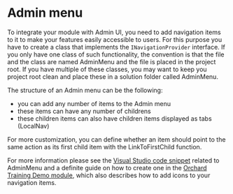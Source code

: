 # Admin menu

To integrate your module with Admin UI, you need to add navigation items to it to make your features easily accessible to users. For this purpose you have to create a class that implements the `INavigationProvider` interface. If you only have one class of such functionality, the convention is that the file and the class are named AdminMenu and the file is placed in the project root. If you have multiple of these classes, you may want to keep you project root clean and place these in a solution folder called AdminMenu.

The structure of an Admin menu can be the following:

- you can add any number of items to the Admin menu
- these items can have any number of childrens
- these children items can also have children items displayed as tabs (LocalNav)

For more customization, you can define whether an item should point to the same action as its first child item with the LinkToFirstChild function.

For more information please see the [Visual Studio code snippet](../Utilities/VisualStudioSnippets/Index.md) related to AdminMenu and a definite guide on how to create one in the [Orchard Training Demo module](https://github.com/Lombiq/Orchard-Training-Demo-Module), which also describes how to add icons to your navigation items.
